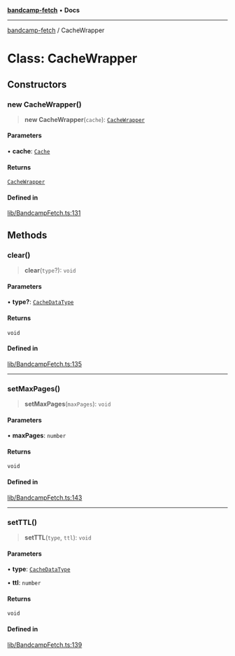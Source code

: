 [**bandcamp-fetch**](../README.md) • **Docs**

***

[bandcamp-fetch](../README.md) / CacheWrapper

# Class: CacheWrapper

## Constructors

### new CacheWrapper()

> **new CacheWrapper**(`cache`): [`CacheWrapper`](CacheWrapper.md)

#### Parameters

• **cache**: [`Cache`](Cache.md)

#### Returns

[`CacheWrapper`](CacheWrapper.md)

#### Defined in

[lib/BandcampFetch.ts:131](https://github.com/patrickkfkan/bandcamp-fetch/blob/d7908af6ae5080a27ddea05f2631b8fc5129d64d/src/lib/BandcampFetch.ts#L131)

## Methods

### clear()

> **clear**(`type`?): `void`

#### Parameters

• **type?**: [`CacheDataType`](../enumerations/CacheDataType.md)

#### Returns

`void`

#### Defined in

[lib/BandcampFetch.ts:135](https://github.com/patrickkfkan/bandcamp-fetch/blob/d7908af6ae5080a27ddea05f2631b8fc5129d64d/src/lib/BandcampFetch.ts#L135)

***

### setMaxPages()

> **setMaxPages**(`maxPages`): `void`

#### Parameters

• **maxPages**: `number`

#### Returns

`void`

#### Defined in

[lib/BandcampFetch.ts:143](https://github.com/patrickkfkan/bandcamp-fetch/blob/d7908af6ae5080a27ddea05f2631b8fc5129d64d/src/lib/BandcampFetch.ts#L143)

***

### setTTL()

> **setTTL**(`type`, `ttl`): `void`

#### Parameters

• **type**: [`CacheDataType`](../enumerations/CacheDataType.md)

• **ttl**: `number`

#### Returns

`void`

#### Defined in

[lib/BandcampFetch.ts:139](https://github.com/patrickkfkan/bandcamp-fetch/blob/d7908af6ae5080a27ddea05f2631b8fc5129d64d/src/lib/BandcampFetch.ts#L139)
